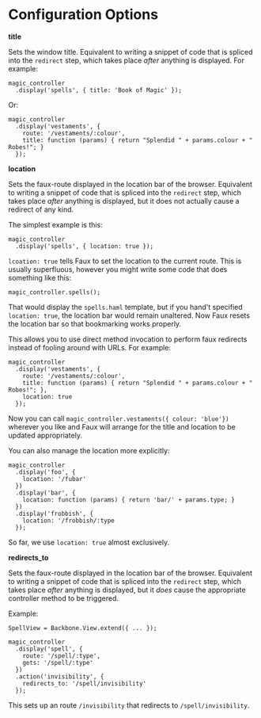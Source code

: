 Configuration Options
===

**title**

Sets the window title. Equivalent to writing a snippet of code that is spliced into the `redirect` step, which takes place *after* anything is displayed. For example:

    magic_controller
      .display('spells', { title: 'Book of Magic' });

Or:

    magic_controller
      .display('vestaments', {
        route: '/vestaments/:colour',
        title: function (params) { return "Splendid " + params.colour + " Robes!"; }
      });
      
**location**

Sets the faux-route displayed in the location bar of the browser. Equivalent to writing a snippet of code that is spliced into the `redirect` step, which takes place *after* anything is displayed, but it does not actually cause a redirect of any kind.

The simplest example is this:

    magic_controller
      .display('spells', { location: true });

`lcoation: true` tells Faux to set the location to the current route. This is usually superfluous, however you might write some code that does something like this:

    magic_controller.spells();

That would display the `spells.haml` template, but if you hand't specified `location: true`, the location bar would remain unaltered. Now Faux resets the location bar so that bookmarking works properly.

This allows you to use direct method invocation to perform faux redirects instead of fooling around with URLs. For example:

    magic_controller
      .display('vestaments', {
        route: '/vestaments/:colour',
        title: function (params) { return "Splendid " + params.colour + " Robes!"; },
        location: true
      });
      
Now you can call `magic_controller.vestaments({ colour: 'blue'})` wherever you like and Faux will arrange for the title and location to be updated appropriately.

You can also manage the location more explicitly:

    magic_controller
      .display('foo', {
        location: '/fubar'
      })
      .display('bar', {
        location: function (params) { return 'bar/' + params.type; }
      })
      .display('frobbish', {
        location: '/frobbish/:type
      });
      
So far, we use `location: true` almost exclusively.

**redirects\_to**

Sets the faux-route displayed in the location bar of the browser. Equivalent to writing a snippet of code that is spliced into the `redirect` step, which takes place *after* anything is displayed, but it *does* cause the appropriate controller method to be triggered.

Example:

    SpellView = Backbone.View.extend({ ... });

    magic_controller
      .display('spell', {
        route: '/spell/:type',
        gets: '/spell/:type'
      })
      .action('invisibility', {
        redirects_to: '/spell/invisibility'
      });
      
This sets up an route `/invisibility` that redirects to `/spell/invisibility`.